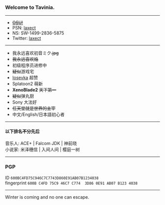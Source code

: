 ### Welcome to Tavinia.

---

+ ~~[OSU!](https://osu.ppy.sh/users/6428299)~~
+ PSN: [laxect](https://psnine.com/psnid/laxect)
+ NS: SW-1499-2836-5875
+ Twitter: [laxect](https://twitter.com/laxect)

---

+ 我永远喜欢初音ミク~~.jpg~~
+ ~~我永远喜欢焔~~
+ 初级程序员进修中
+ ~~疑似~~游戏宅
+ [Iosevka](https://github.com/be5invis/Iosevka) 超赞
+ Splatoon2 萌新
+ **XenoBlade2** ~~天下第一~~
+ ~~疑似~~弹丸厨
+ Sony 大法好
+ ~~任天堂就是世界的主宰~~
+ 中文/English/日本語初心者

---

#### 以下排名~~不~~分先后

音乐人: ACE+ | Falcom JDK | 神前晓  
小说家: 米泽穗信 | 入间人间 | 樱庭一树

---

### PGP

ID `600BC4FD75C946C7C7743D860E91AB07B1234038`  
fingerprint `600B C4FD 75C9 46C7 C774  3D86 0E91 AB07 B123 4038`

---

Winter is coming and no one can escape.
